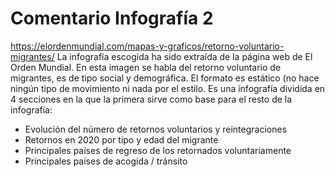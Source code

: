 # Comentario Infografía 2
https://elordenmundial.com/mapas-y-graficos/retorno-voluntario-migrantes/
La infografía escogida ha sido extraída de la página web de El Orden Mundial.
En esta imagen se habla del retorno voluntario de migrantes, es de tipo social y demográfica. El formato es estático (no hace ningún tipo de movimiento ni nada por el estilo.
Es una infografía dividida en 4 secciones en la que la primera sirve como base para el resto de la infografía:
+ Evolución del número de retornos voluntarios y reintegraciones
+ Retornos en 2020 por tipo y edad del migrante 
+ Principales países de regreso de los retornados voluntariamente 
+ Principales países de acogida / tránsito
 
